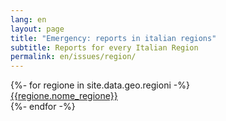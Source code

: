 ```yaml
---
lang: en
layout: page
title: "Emergency: reports in italian regions"
subtitle: Reports for every Italian Region
permalink: en/issues/region/
---
```



<div class="row">
{%- for regione in site.data.geo.regioni -%}
<div class="col-md-6 col-sm-12 col-xs-12 mb-15">
	  <a href="{{site.url}}/issues/regione/{{regione.nome_regione | replace: "'", "" | slugify}}/" class="btn btn-primary btn-block" title="See all reports for italian region {{regione.nome_regione}}">{{regione.nome_regione}}</a>
</div>
{%- endfor -%}
</div>

